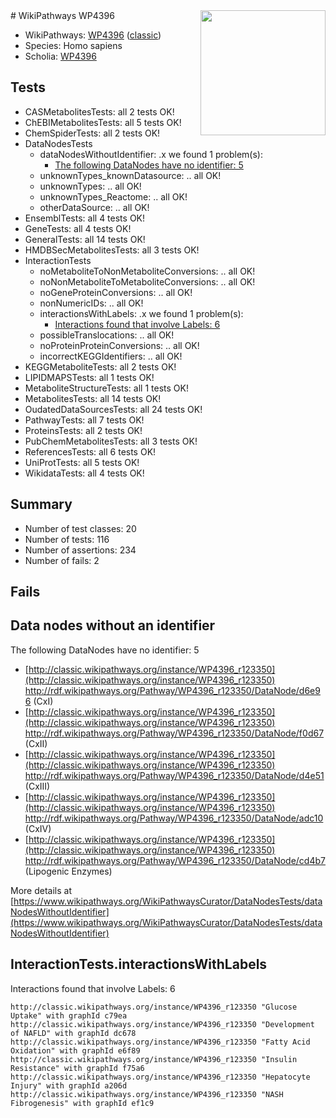 <img style="float: right; width: 200px" src="https://upload.wikimedia.org/wikipedia/commons/thumb/8/83/Wplogo_with_text_500.png/640px-Wplogo_with_text_500.png" />
# WikiPathways WP4396

* WikiPathways: [WP4396](https://wikipathways.org/pathways/WP4396) ([classic](https://classic.wikipathways.org/instance/WP4396))
* Species: Homo sapiens
* Scholia: [WP4396](https://scholia.toolforge.org/wikipathways/WP4396)
## Tests
* CASMetabolitesTests: all 2 tests OK!
* ChEBIMetabolitesTests: all 5 tests OK!
* ChemSpiderTests: all 2 tests OK!
* DataNodesTests
    * dataNodesWithoutIdentifier: .x we found 1 problem(s):
        * [The following DataNodes have no identifier: 5](#d2d32fa4)
    * unknownTypes_knownDatasource: .. all OK!
    * unknownTypes: .. all OK!
    * unknownTypes_Reactome: .. all OK!
    * otherDataSource: .. all OK!
* EnsemblTests: all 4 tests OK!
* GeneTests: all 4 tests OK!
* GeneralTests: all 14 tests OK!
* HMDBSecMetabolitesTests: all 3 tests OK!
* InteractionTests
    * noMetaboliteToNonMetaboliteConversions: .. all OK!
    * noNonMetaboliteToMetaboliteConversions: .. all OK!
    * noGeneProteinConversions: .. all OK!
    * nonNumericIDs: .. all OK!
    * interactionsWithLabels: .x we found 1 problem(s):
        * [Interactions found that involve Labels: 6](#630d267d)
    * possibleTranslocations: .. all OK!
    * noProteinProteinConversions: .. all OK!
    * incorrectKEGGIdentifiers: .. all OK!
* KEGGMetaboliteTests: all 2 tests OK!
* LIPIDMAPSTests: all 1 tests OK!
* MetaboliteStructureTests: all 1 tests OK!
* MetabolitesTests: all 14 tests OK!
* OudatedDataSourcesTests: all 24 tests OK!
* PathwayTests: all 7 tests OK!
* ProteinsTests: all 2 tests OK!
* PubChemMetabolitesTests: all 3 tests OK!
* ReferencesTests: all 6 tests OK!
* UniProtTests: all 5 tests OK!
* WikidataTests: all 4 tests OK!


## Summary

* Number of test classes: 20
* Number of tests: 116
* Number of assertions: 234
* Number of fails: 2

## Fails

<a name="d2d32fa4" />

## Data nodes without an identifier

The following DataNodes have no identifier: 5

* [http://classic.wikipathways.org/instance/WP4396_r123350](http://classic.wikipathways.org/instance/WP4396_r123350) http://rdf.wikipathways.org/Pathway/WP4396_r123350/DataNode/d6e96 (CxI)
* [http://classic.wikipathways.org/instance/WP4396_r123350](http://classic.wikipathways.org/instance/WP4396_r123350) http://rdf.wikipathways.org/Pathway/WP4396_r123350/DataNode/f0d67 (CxII)
* [http://classic.wikipathways.org/instance/WP4396_r123350](http://classic.wikipathways.org/instance/WP4396_r123350) http://rdf.wikipathways.org/Pathway/WP4396_r123350/DataNode/d4e51 (CxIII)
* [http://classic.wikipathways.org/instance/WP4396_r123350](http://classic.wikipathways.org/instance/WP4396_r123350) http://rdf.wikipathways.org/Pathway/WP4396_r123350/DataNode/adc10 (CxIV)
* [http://classic.wikipathways.org/instance/WP4396_r123350](http://classic.wikipathways.org/instance/WP4396_r123350) http://rdf.wikipathways.org/Pathway/WP4396_r123350/DataNode/cd4b7 (Lipogenic Enzymes)


More details at [https://www.wikipathways.org/WikiPathwaysCurator/DataNodesTests/dataNodesWithoutIdentifier](https://www.wikipathways.org/WikiPathwaysCurator/DataNodesTests/dataNodesWithoutIdentifier)

<a name="630d267d" />

## InteractionTests.interactionsWithLabels

Interactions found that involve Labels: 6
```
http://classic.wikipathways.org/instance/WP4396_r123350 "Glucose Uptake" with graphId c79ea
http://classic.wikipathways.org/instance/WP4396_r123350 "Development of NAFLD" with graphId dc678
http://classic.wikipathways.org/instance/WP4396_r123350 "Fatty Acid Oxidation" with graphId e6f89
http://classic.wikipathways.org/instance/WP4396_r123350 "Insulin Resistance" with graphId f75a6
http://classic.wikipathways.org/instance/WP4396_r123350 "Hepatocyte Injury" with graphId a206d
http://classic.wikipathways.org/instance/WP4396_r123350 "NASH
Fibrogenesis" with graphId ef1c9
```

